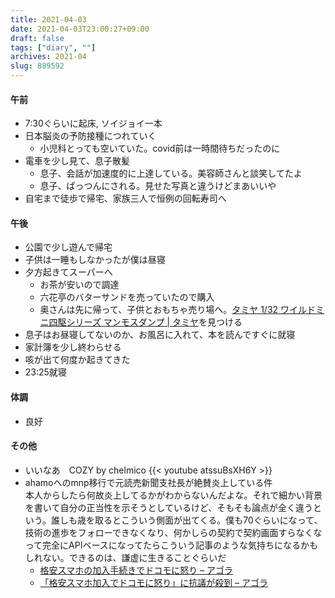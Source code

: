 ```yaml
---
title: 2021-04-03
date: 2021-04-03T23:00:27+09:00
draft: false
tags: ["diary", ""]
archives: 2021-04
slug: 889592
---
```

#### 午前
- 7:30ぐらいに起床, ソイジョイ一本
- 日本脳炎の予防接種につれていく
  - 小児科とっても空いていた。covid前は一時間待ちだったのに
- 電車を少し見て、息子散髪
  - 息子、会話が加速度的に上達している。美容師さんと談笑してたよ
  - 息子、ぱっつんにされる。見せた写真と違うけどまあいいや
- 自宅まで徒歩で帰宅、家族三人で恒例の回転寿司へ
#### 午後
- 公園で少し遊んで帰宅
- 子供は一睡もしなかったが僕は昼寝
- 夕方起きてスーパーへ
  - お茶が安いので調達
  - 六花亭のバターサンドを売っていたので購入
  - 奥さんは先に帰って、子供とおもちゃ売り場へ。[タミヤ 1/32 ワイルドミニ四駆シリーズ マンモスダンプ | タミヤ](https://www.tamiya.com/japan/products/17013/index.html)を見つける
- 息子はお昼寝してないのか、お風呂に入れて、本を読んですぐに就寝
- 家計簿を少し終わらせる
- 咳が出て何度か起きてきた
- 23:25就寝
#### 体調
- 良好
#### その他
- いいなあ　COZY by chelmico
{{< youtube atssuBsXH6Y >}}
- ahamoへのmnp移行で元読売新聞支社長が絶賛炎上している件  
本人からしたら何故炎上してるかがわからないんだよな。それで細かい背景を書いて自分の正当性を示そうとしているけど、そもそも論点が全く違うという。誰しも歳を取るとこういう側面が出てくる。僕も70ぐらいになって、技術の進歩をフォローできなくなり、何かしらの契約で契約画面すらなくなって完全にAPIベースになってたらこういう記事のような気持ちになるかもしれない。できるのは、謙虚に生きることぐらいだ
  - [格安スマホの加入手続きでドコモに怒り – アゴラ](https://agora-web.jp/archives/2050816.html)
  - [「格安スマホ加入でドコモに怒り」に抗議が殺到 – アゴラ](https://agora-web.jp/archives/2050857.html)  
